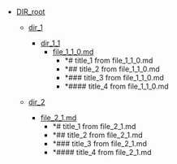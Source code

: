 - <a href = "F:\Node_projects\Node_Way\Jobs\CataloguerFs\CreateCatalog\AFP5_0.1_ctlg_1_to_2.v.0.1.7.2\Examples\cleare\DIR_root\cat.DIR_root\dir.DIR_root.md">DIR_root</a>
    - <a href = "F:\Node_projects\Node_Way\Jobs\CataloguerFs\CreateCatalog\AFP5_0.1_ctlg_1_to_2.v.0.1.7.2\Examples\cleare\DIR_root\dir_1\cat.dir_1\dir.dir_1.md">dir_1</a>
        - <a href = "F:\Node_projects\Node_Way\Jobs\CataloguerFs\CreateCatalog\AFP5_0.1_ctlg_1_to_2.v.0.1.7.2\Examples\cleare\DIR_root\dir_1\dir_1_1\cat.dir_1_1\dir.dir_1_1.md">dir_1_1</a>
            - <a href = "F:\Node_projects\Node_Way\Jobs\CataloguerFs\CreateCatalog\AFP5_0.1_ctlg_1_to_2.v.0.1.7.2\Examples\cleare\DIR_root\dir_1\dir_1_1\file_1_1_0.md">file_1_1_0.md</a>
                - *# title_1 from file_1_1_0.md
                - *## title_2 from file_1_1_0.md
                - *### title_3 from file_1_1_0.md
                - *#### title_4 from file_1_1_0.md
        
    
    - <a href = "F:\Node_projects\Node_Way\Jobs\CataloguerFs\CreateCatalog\AFP5_0.1_ctlg_1_to_2.v.0.1.7.2\Examples\cleare\DIR_root\dir_2\cat.dir_2\dir.dir_2.md">dir_2</a>
        - <a href = "F:\Node_projects\Node_Way\Jobs\CataloguerFs\CreateCatalog\AFP5_0.1_ctlg_1_to_2.v.0.1.7.2\Examples\cleare\DIR_root\dir_2\file_2_1.md">file_2_1.md</a>
            - *# title_1 from file_2_1.md
            - *## title_2 from file_2_1.md
            - *### title_3 from file_2_1.md
            - *#### title_4 from file_2_1.md
    
